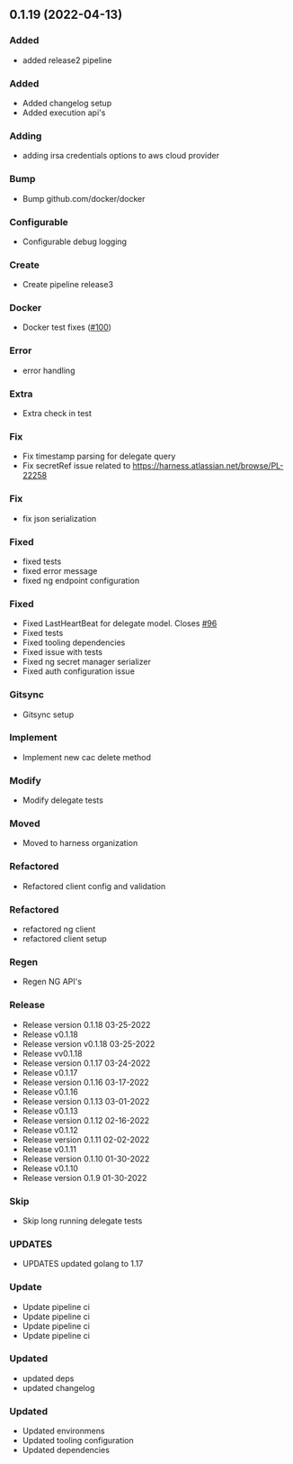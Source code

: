 
<a name="0.1.19"></a>
## 0.1.19 (2022-04-13)

### Added

* added release2 pipeline

### Added

* Added changelog setup
* Added execution api's

### Adding

* adding irsa credentials options to aws cloud provider

### Bump

* Bump github.com/docker/docker

### Configurable

* Configurable debug logging

### Create

* Create pipeline release3

### Docker

* Docker test fixes ([#100](https://github.com/harness/harness-go-sdk/issues/100))

### Error

* error handling

### Extra

* Extra check in test

### Fix

* Fix timestamp parsing for delegate query
* Fix secretRef issue related to https://harness.atlassian.net/browse/PL-22258

### Fix

* fix json serialization

### Fixed

* fixed tests
* fixed error message
* fixed ng endpoint configuration

### Fixed

* Fixed LastHeartBeat for delegate model. Closes [#96](https://github.com/harness/harness-go-sdk/issues/96)
* Fixed tests
* Fixed tooling dependencies
* Fixed issue with tests
* Fixed ng secret manager serializer
* Fixed auth configuration issue

### Gitsync

* Gitsync setup

### Implement

* Implement new cac delete method

### Modify

* Modify delegate tests

### Moved

* Moved to harness organization

### Refactored

* Refactored client config and validation

### Refactored

* refactored ng client
* refactored client setup

### Regen

* Regen NG API's

### Release

* Release version 0.1.18 03-25-2022
* Release v0.1.18
* Release version v0.1.18 03-25-2022
* Release vv0.1.18
* Release version 0.1.17 03-24-2022
* Release v0.1.17
* Release version 0.1.16 03-17-2022
* Release v0.1.16
* Release version 0.1.13 03-01-2022
* Release v0.1.13
* Release version 0.1.12 02-16-2022
* Release v0.1.12
* Release version 0.1.11 02-02-2022
* Release v0.1.11
* Release version 0.1.10 01-30-2022
* Release v0.1.10
* Release version 0.1.9 01-30-2022

### Skip

* Skip long running delegate tests

### UPDATES

* UPDATES updated golang to 1.17

### Update

* Update pipeline ci
* Update pipeline ci
* Update pipeline ci
* Update pipeline ci

### Updated

* updated deps
* updated changelog

### Updated

* Updated environmens
* Updated tooling configuration
* Updated dependencies

